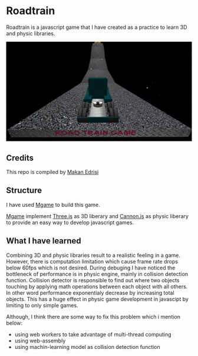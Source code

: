 Roadtrain
===========
Roadtrain is a javascript game that I have created as a practice to learn 3D and physic libraries.

![roadtrain1](screenshots/image2.png)

## Credits

This repo is compiled by [Makan Edrisi](https://github.com/makannew)

## Structure
I have used [Mgame](https://github.com/makannew/MGame) to build this game. 

[Mgame](https://github.com/makannew/MGame) implement [Three.js](https://github.com/mrdoob/three.js) as 3D liberary and [Cannon.js](https://github.com/schteppe/cannon.js) as physic liberary to provide an easy way to develop javascript games.

## What I have learned
Combining 3D and physic libraries result to a realistic feeling in a game. However, there is computation limitation which cause frame rate drops below 60fps which is not desired.
During debuging I have noticed the bottleneck of performance is in physic engine, mainly in collision detection function.
Collision detector is responsible to find out where two objects touching by applying math operations between each object with all others. In other word performance exponentialy decrease by increasing total objects.
This has a huge effect in physic game development in javascipt by limiting to only simple games.

Although, I think there are some way to fix this problem which i mention below:
- using web workers to take advantage of multi-thread computing
- using web-assembly
- using machin-learning model as collision detection function


